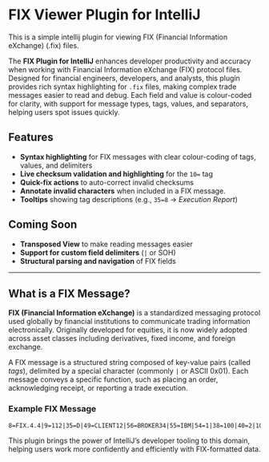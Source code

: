 # FIX Viewer Plugin for IntelliJ

<!-- Plugin description -->
This is a simple intellij plugin for viewing FIX (Financial Information eXchange) (.fix) files.


The **FIX Plugin for IntelliJ** enhances developer productivity and accuracy when working with Financial Information eXchange 
(FIX) protocol files. Designed for financial engineers, developers, and analysts, this plugin provides rich syntax highlighting 
for `.fix` files, making complex trade messages easier to read and debug. Each field and value is colour-coded for clarity, 
with support for message types, tags, values, and separators, helping users spot issues quickly.

## Features

- **Syntax highlighting** for FIX messages with clear colour-coding of tags, values, and delimiters
- **Live checksum validation and highlighting** for the `10=` tag
- **Quick-fix actions** to auto-correct invalid checksums
- **Annotate invalid characters** when included in a FIX message. 
- **Tooltips** showing tag descriptions (e.g., `35=8` → *Execution Report*)

## Coming Soon

- **Transposed View** to make reading messages easier
- **Support for custom field delimiters** (`|` or SOH)
- **Structural parsing and navigation** of FIX fields


---
 
## What is a FIX Message?

**FIX (Financial Information eXchange)** is a standardized messaging protocol used globally by financial institutions to 
communicate trading information electronically. Originally developed for equities, it is now widely adopted across asset 
classes including derivatives, fixed income, and foreign exchange.

A FIX message is a structured string composed of key-value pairs (called *tags*), delimited by a special character 
(commonly `|` or ASCII 0x01). Each message conveys a specific function, such as placing an order, acknowledging receipt, 
or reporting a trade execution.

### Example FIX Message

    8=FIX.4.4|9=112|35=D|49=CLIENT12|56=BROKER34|55=IBM|54=1|38=100|40=2|10=004

This plugin brings the power of IntelliJ’s developer tooling to this domain, helping users work more confidently and 
efficiently with FIX-formatted data.

<!-- Plugin description end -->
